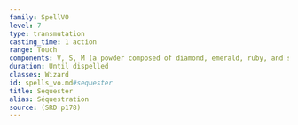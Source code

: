 ```yaml
---
family: SpellVO
level: 7
type: transmutation
casting_time: 1 action
range: Touch
components: V, S, M (a powder composed of diamond, emerald, ruby, and sapphire dust worth at least 5,000 gp, which the spell consumes)
duration: Until dispelled
classes: Wizard
id: spells_vo.md#sequester
title: Sequester
alias: Séquestration
source: (SRD p178)
---
```



